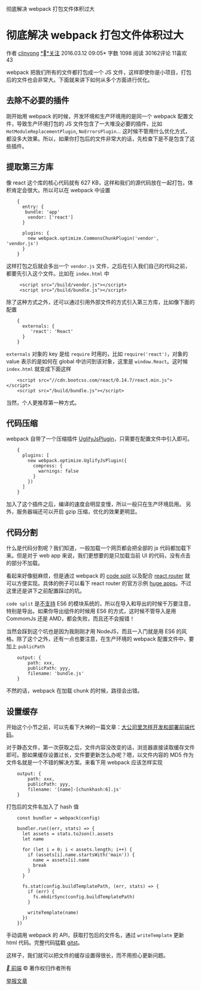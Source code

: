 彻底解决 webpack 打包文件体积过大

# 彻底解决 webpack 打包文件体积过大

 作者  [clinyong](http://www.jianshu.com/u/a9df4616a946)  [**关注]()
 2016.03.12 09:05*  字数 1098  阅读 30162评论 11喜欢 43

webpack 把我们所有的文件都打包成一个 JS 文件，这样即使你是小项目，打包后的文件也会非常大。下面就来讲下如何从多个方面进行优化。

## 去除不必要的插件

刚开始用 webpack 的时候，开发环境和生产环境用的是同一个 webpack 配置文件，导致生产环境打包的 JS 文件包含了一大堆没必要的插件，比如 `HotModuleReplacementPlugin`, `NoErrorsPlugin`... 这时候不管用什么优化方式，都没多大效果。所以，如果你打包后的文件非常大的话，先检查下是不是包含了这些插件。

## 提取第三方库

像 react 这个库的核心代码就有 627 KB，这样和我们的源代码放在一起打包，体积肯定会很大。所以可以在 webpack 中设置
```
	{
	  entry: {
	   bundle: 'app'
	    vendor: ['react']
	  }

	  plugins: {
	    new webpack.optimize.CommonsChunkPlugin('vendor',  'vendor.js')
	  }
	}
```
这样打包之后就会多出一个 `vendor.js` 文件，之后在引入我们自己的代码之前，都要先引入这个文件。比如在 `index.html` 中
```
	 <script src="/build/vendor.js"></script>
	 <script src="/build/bundle.js"></script>
```
除了这种方式之外，还可以通过引用外部文件的方式引入第三方库，比如像下面的配置
```
	{
	  externals: {
	     'react': 'React'
	  }
	}
```
`externals` 对象的 key 是给 `require` 时用的，比如 `require('react')`，对象的 value 表示的是如何在 global 中访问到该对象，这里是 `window.React`。这时候 `index.html` 就变成下面这样
```
	<script src="//cdn.bootcss.com/react/0.14.7/react.min.js"></script>
	<script src="/build/bundle.js"></script>
```
当然，个人更推荐第一种方式。

## 代码压缩

webpack 自带了一个压缩插件 [UglifyJsPlugin](https://webpack.github.io/docs/list-of-plugins.html#uglifyjsplugin)，只需要在配置文件中引入即可。
```
	{
	  plugins: [
	    new webpack.optimize.UglifyJsPlugin({
	      compress: {
	        warnings: false
	      }
	    })
	  ]
	}
```
加入了这个插件之后，编译的速度会明显变慢，所以一般只在生产环境启用。
另外，服务器端还可以开启 gzip 压缩，优化的效果更明显。

## 代码分割

什么是代码分割呢？我们知道，一般加载一个网页都会把全部的 js 代码都加载下来。但是对于 web app 来说，我们更想要的是只加载当前 UI 的代码，没有点击的部分不加载。

看起来好像挺麻烦，但是通过 webpack 的 [code split](https://webpack.github.io/docs/code-splitting.html) 以及配合 [react router](https://github.com/reactjs/react-router) 就可以方便实现。具体的例子可以看下 react router 的官方示例 [huge apps](https://github.com/reactjs/react-router/tree/master/examples/huge-apps)。不过这里还是讲下之前配置踩过的坑。

`code split` 是[不支持](https://webpack.github.io/docs/code-splitting.html#es6-modules) ES6 的模块系统的，所以在导入和导出的时候千万要注意，特别是导出。如果你导出组件的时候用 ES6 的方式，这时候不管导入是用 CommomJs 还是 AMD，都会失败，而且还不会报错！

当然会踩到这个坑也是因为我刚刚才用 NodeJS，而且一入门就是用 ES6 的风格。除了这个之外，还有一点也要注意，在生产环境的 webpack 配置文件中，要加上 `publicPath`
```
	output: {
	    path: xxx,
	    publicPath: yyy,
	    filename: 'bundle.js'
	}
```
不然的话，webpack 在加载 chunk 的时候，路径会出错。

## 设置缓存

开始这个小节之前，可以先看下大神的一篇文章：[大公司里怎样开发和部署前端代码](https://github.com/fouber/blog/issues/6)。

对于静态文件，第一次获取之后，文件内容没改变的话，浏览器直接读取缓存文件即可。那如果缓存设置过长，文件要更新怎么办呢？嗯，以文件内容的 MD5 作为文件名就是一个不错的解决方案。来看下用 webpack 应该怎样实现
```
	output: {
	    path: xxx,
	    publicPath: yyy,
	    filename: '[name]-[chunkhash:6].js'
	}
```
打包后的文件名加入了 hash 值
```
	const bundler = webpack(config)

	bundler.run((err, stats) => {
	  let assets = stats.toJson().assets
	  let name

	  for (let i = 0; i < assets.length; i++) {
	    if (assets[i].name.startsWith('main')) {
	      name = assets[i].name
	      break
	    }
	  }

	  fs.stat(config.buildTemplatePath, (err, stats) => {
	    if (err) {
	      fs.mkdirSync(config.buildTemplatePath)
	    }

	    writeTemplate(name)
	  })
	})
```
手动调用 webpack 的 API，获取打包后的文件名，通过 `writeTemplate` 更新 html 代码。完整代码猛戳 [gitst](https://gist.github.com/clinyong/b28ff4a8fa7906d01723)。

这样子，我们就可以把文件的缓存设置得很长，而不用担心更新问题。

 [**  前端](http://www.jianshu.com/nb/3504297)
© 著作权归作者所有

 [举报文章]()